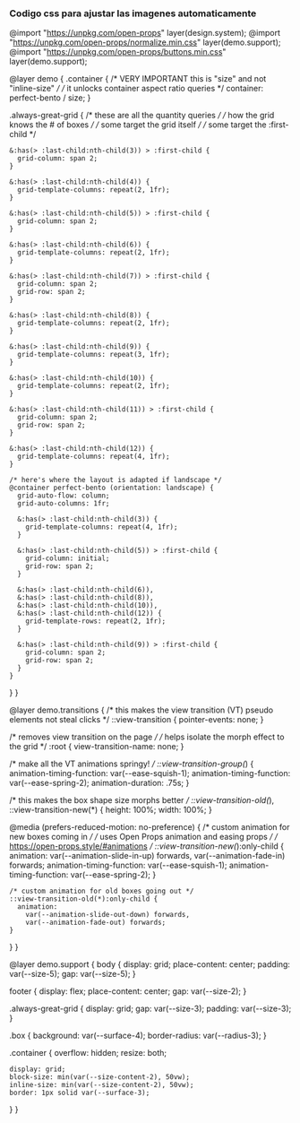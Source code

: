 ### Codigo css para ajustar las imagenes automaticamente


@import "https://unpkg.com/open-props" layer(design.system);
@import "https://unpkg.com/open-props/normalize.min.css" layer(demo.support);
@import "https://unpkg.com/open-props/buttons.min.css" layer(demo.support);

@layer demo {
  .container {
    /* VERY IMPORTANT this is "size" and not "inline-size" */
    /* it unlocks container aspect ratio queries */
    container: perfect-bento / size;
  }
  
  .always-great-grid {
    /* these are all the quantity queries */
    /* how the grid knows the # of boxes */
    /* some target the grid itself */
    /* some target the :first-child */
    
    &:has(> :last-child:nth-child(3)) > :first-child {
      grid-column: span 2;
    }
    
    &:has(> :last-child:nth-child(4)) {
      grid-template-columns: repeat(2, 1fr);
    }
    
    &:has(> :last-child:nth-child(5)) > :first-child {
      grid-column: span 2;
    }
    
    &:has(> :last-child:nth-child(6)) {
      grid-template-columns: repeat(2, 1fr);
    }
    
    &:has(> :last-child:nth-child(7)) > :first-child {
      grid-column: span 2;
      grid-row: span 2;
    }
    
    &:has(> :last-child:nth-child(8)) {
      grid-template-columns: repeat(2, 1fr);
    }
    
    &:has(> :last-child:nth-child(9)) {
      grid-template-columns: repeat(3, 1fr);
    }
    
    &:has(> :last-child:nth-child(10)) {
      grid-template-columns: repeat(2, 1fr);
    }
    
    &:has(> :last-child:nth-child(11)) > :first-child {
      grid-column: span 2;
      grid-row: span 2;
    }
    
    &:has(> :last-child:nth-child(12)) {
      grid-template-columns: repeat(4, 1fr);
    }
    
    /* here's where the layout is adapted if landscape */
    @container perfect-bento (orientation: landscape) {
      grid-auto-flow: column;
      grid-auto-columns: 1fr;
      
      &:has(> :last-child:nth-child(3)) {
        grid-template-columns: repeat(4, 1fr);
      }
      
      &:has(> :last-child:nth-child(5)) > :first-child {
        grid-column: initial;
        grid-row: span 2;
      }
      
      &:has(> :last-child:nth-child(6)),
      &:has(> :last-child:nth-child(8)),
      &:has(> :last-child:nth-child(10)),
      &:has(> :last-child:nth-child(12)) {
        grid-template-rows: repeat(2, 1fr);
      }
      
      &:has(> :last-child:nth-child(9)) > :first-child {
        grid-column: span 2;
        grid-row: span 2;
      }
    }
  }
}

@layer demo.transitions {
  /* this makes the view transition (VT) pseudo elements not steal clicks */
  ::view-transition {
    pointer-events: none;
  }
  
  /* removes view transition on the page */
  /* helps isolate the morph effect to the grid */
  :root {
    view-transition-name: none;
  }
  
  /* make all the VT animations springy! */
  ::view-transition-group(*) {
    animation-timing-function: var(--ease-squish-1);
    animation-timing-function: var(--ease-spring-2);
    animation-duration: .75s;
  }
  
  /* this makes the box shape size morphs better */
  ::view-transition-old(*),
  ::view-transition-new(*) {
    height: 100%;
    width: 100%;
  }
  
  @media (prefers-reduced-motion: no-preference) {
    /* custom animation for new boxes coming in */
    /* uses Open Props animation and easing props */
    /* https://open-props.style/#animations */
    ::view-transition-new(*):only-child {
      animation: 
        var(--animation-slide-in-up) forwards,
        var(--animation-fade-in) forwards;
      animation-timing-function: var(--ease-squish-1);
      animation-timing-function: var(--ease-spring-2);
    }

    /* custom animation for old boxes going out */
    ::view-transition-old(*):only-child {
      animation: 
        var(--animation-slide-out-down) forwards,
        var(--animation-fade-out) forwards;
    }
  }
}

@layer demo.support {
  body {
    display: grid;
    place-content: center;
    padding: var(--size-5);
    gap: var(--size-5);
  }
  
  footer {
    display: flex;
    place-content: center;
    gap: var(--size-2);
  }
  
  .always-great-grid {
    display: grid;
    gap: var(--size-3);
    padding: var(--size-3);
  }
  
  .box {
    background: var(--surface-4);
    border-radius: var(--radius-3);
  }
  
  .container {
    overflow: hidden;
    resize: both;
    
    display: grid;
    block-size: min(var(--size-content-2), 50vw);
    inline-size: min(var(--size-content-2), 50vw);
    border: 1px solid var(--surface-3);
  }
}